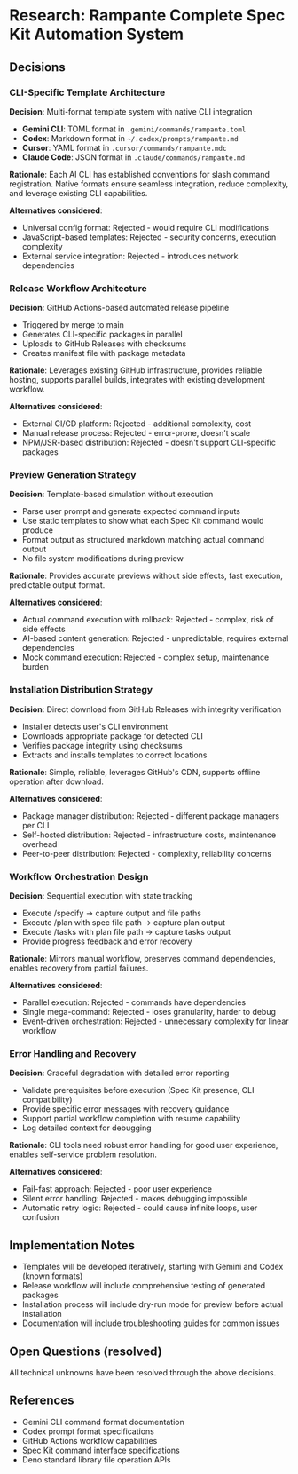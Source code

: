 # Research: Rampante Complete Spec Kit Automation System

## Decisions

### CLI-Specific Template Architecture

**Decision**: Multi-format template system with native CLI integration

- **Gemini CLI**: TOML format in `.gemini/commands/rampante.toml`
- **Codex**: Markdown format in `~/.codex/prompts/rampante.md`
- **Cursor**: YAML format in `.cursor/commands/rampante.mdc`
- **Claude Code**: JSON format in `.claude/commands/rampante.md`

**Rationale**: Each AI CLI has established conventions for slash command registration. Native formats ensure seamless integration, reduce complexity, and leverage existing CLI capabilities.

**Alternatives considered**:

- Universal config format: Rejected - would require CLI modifications
- JavaScript-based templates: Rejected - security concerns, execution complexity
- External service integration: Rejected - introduces network dependencies

### Release Workflow Architecture

**Decision**: GitHub Actions-based automated release pipeline

- Triggered by merge to main
- Generates CLI-specific packages in parallel
- Uploads to GitHub Releases with checksums
- Creates manifest file with package metadata

**Rationale**: Leverages existing GitHub infrastructure, provides reliable hosting, supports parallel builds, integrates with existing development workflow.

**Alternatives considered**:

- External CI/CD platform: Rejected - additional complexity, cost
- Manual release process: Rejected - error-prone, doesn't scale
- NPM/JSR-based distribution: Rejected - doesn't support CLI-specific packages

### Preview Generation Strategy

**Decision**: Template-based simulation without execution

- Parse user prompt and generate expected command inputs
- Use static templates to show what each Spec Kit command would produce
- Format output as structured markdown matching actual command output
- No file system modifications during preview

**Rationale**: Provides accurate previews without side effects, fast execution, predictable output format.

**Alternatives considered**:

- Actual command execution with rollback: Rejected - complex, risk of side effects
- AI-based content generation: Rejected - unpredictable, requires external dependencies
- Mock command execution: Rejected - complex setup, maintenance burden

### Installation Distribution Strategy

**Decision**: Direct download from GitHub Releases with integrity verification

- Installer detects user's CLI environment
- Downloads appropriate package for detected CLI
- Verifies package integrity using checksums
- Extracts and installs templates to correct locations

**Rationale**: Simple, reliable, leverages GitHub's CDN, supports offline operation after download.

**Alternatives considered**:

- Package manager distribution: Rejected - different package managers per CLI
- Self-hosted distribution: Rejected - infrastructure costs, maintenance overhead
- Peer-to-peer distribution: Rejected - complexity, reliability concerns

### Workflow Orchestration Design

**Decision**: Sequential execution with state tracking

- Execute /specify → capture output and file paths
- Execute /plan with spec file path → capture plan output
- Execute /tasks with plan file path → capture tasks output
- Provide progress feedback and error recovery

**Rationale**: Mirrors manual workflow, preserves command dependencies, enables recovery from partial failures.

**Alternatives considered**:

- Parallel execution: Rejected - commands have dependencies
- Single mega-command: Rejected - loses granularity, harder to debug
- Event-driven orchestration: Rejected - unnecessary complexity for linear workflow

### Error Handling and Recovery

**Decision**: Graceful degradation with detailed error reporting

- Validate prerequisites before execution (Spec Kit presence, CLI compatibility)
- Provide specific error messages with recovery guidance
- Support partial workflow completion with resume capability
- Log detailed context for debugging

**Rationale**: CLI tools need robust error handling for good user experience, enables self-service problem resolution.

**Alternatives considered**:

- Fail-fast approach: Rejected - poor user experience
- Silent error handling: Rejected - makes debugging impossible
- Automatic retry logic: Rejected - could cause infinite loops, user confusion

## Implementation Notes

- Templates will be developed iteratively, starting with Gemini and Codex (known formats)
- Release workflow will include comprehensive testing of generated packages
- Installation process will include dry-run mode for preview before actual installation
- Documentation will include troubleshooting guides for common issues

## Open Questions (resolved)

All technical unknowns have been resolved through the above decisions.

## References

- Gemini CLI command format documentation
- Codex prompt format specifications
- GitHub Actions workflow capabilities
- Spec Kit command interface specifications
- Deno standard library file operation APIs
